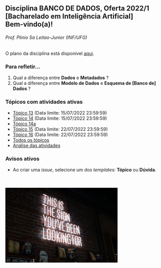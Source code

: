 ## Disciplina **BANCO DE DADOS**, Oferta 2022/1<br>[Bacharelado em Inteligência Artificial]<br>Bem-vindo(a)!

###### *Prof. Plinio Sa Leitao-Junior (INF/UFG)*
O plano da disciplina está disponível [aqui](./media/bd-2022-1-bia-plano.pdf).<br>

### Para refletir...

1) Qual a diferença entre **Dados** e **Metadados** ?
2) Qual a diferença entre **Modelo de Dados** e **Esquema de [Banco de] Dados** ?

### Tópicos com atividades ativas

- [Tópico 13](./topicos/topico-13.md) (Data limite: 15/07/2022 23:59:59)<br>
- [Tópico 14](./topicos/topico-14.md) (Data limite: 15/07/2022 23:59:59)<br>
- [Tópico 14a](./topicos/topico-14a.md)<br>
- [Tópico 15](./topicos/topico-15.md) (Data limite: 22/07/2022 23:59:59)<br>
- [Tópico 16](./topicos/topico-16.md) (Data limite: 22/07/2022 23:59:59)<br>
- [Todos os tópicos](topicos/topicos.md)<br>
- [Análise das atividades](./media/bd-2022-1-bia-resumo.pdf)

### Avisos ativos

- Ao criar uma *issue*, selecione um dos *templates*: **Tópico** ou **Dúvida**.
<br>
<br>
<img src="./media/austin-chan-ukzHlkoz1IE-unsplash.jpg" width="350">
